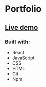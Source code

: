 # Portfolio

## [Live demo](https://sebapkfd.github.io/portfolio/)

### Built with: 
* React
* JavaScript
* CSS
* HTML
* Git
* Npm